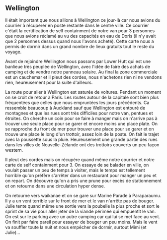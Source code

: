 ## Wellington

Il était important que nous allions à Wellington ce jour-là car nous avions du courrier à récuperer en poste restante dans le centre ville.
Ce courrier c'était la certification de self containment de notre van pour 3 personnes que nous avions réclamé au vu des capacités en eau de Doris (il n'y avait que 2 personnes dessus quand nous l'avons acheté). Cette carte nous a permis de dormir dans un grand nombre de lieux gratuits tout le reste du voyage.

Avant de rejoindre Wellington nous passons par Lower Hutt qui est une banlieue très peuplée de Wellington, avec l'idée de faire des achats de camping et de vendre notre panneau solaire. Au final la zone commerciale est un cauchemar et il pleut des cordes, nous n'achetons rien ni ne vendons rien, heureusement pour la suite d'ailleurs.

La route pour aller à Wellington est saturée de voitures. Pendant un moment on se croit de retour à Paris. Les routes autour de la capitale sont bien plus fréquentées que celles que nous empruntées les jours précédents. Ca ressemble beaucoup à Auckland sauf que Wellington est entouré de montagnes et que les rues sont très difficiles pour notre van, pentues et étroites. On cherche un coin pour se faire à manger mais on n'arrive pas à trouver une seule place pour se garer et encore moins une place plate. On se rapproche du front de mer pour trouver une place pour se garer et on trouve une place le long d'un trottoir, assez loin de la poste. On fait le trajet avec la poussette sous la pluie. Heureusement une grande partie des rues dans les villes de Nouvelle-Zélande ont des trottoirs couverts un peu façon western.

Il pleut des cordes mais on récupère quand même notre courrier et notre carte de self containment pour 3. On essaye de se balader en ville, on voulait passer un peu de temps à visiter, mais le temps est tellement horrible qu'on préfère s'arrêter dans un restaurant pour manger un peu et on repart. On découvre qu'on a pris une prune pour excès de stationnement et on retourne dans une circulation hyper dense.

On retourne vers waikanae et on se gare sur Marine Parade à Paraparaumu. Il y a un vent terrible sur le front de mer et le van n'arrête pas de bouger. Julie tente quand même une sortie vers la poubelle la plus proche et sort le sprint de sa vie pour aller jeter de la viande périmée qui empuentit le van. On est sur le parking avec un autre camping car qui lui se met face au vent. On finit par faire pareil pour essayer de bouger un peu moins. Mais le vent va souffler toute la nuit et nous empêcher de dormir, surtout Mimi (et Julie)...
